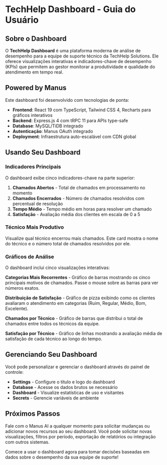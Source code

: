 # TechHelp Dashboard - Guia do Usuário

## Sobre o Dashboard

O **TechHelp Dashboard** é uma plataforma moderna de análise de desempenho para a equipe de suporte técnico da TechHelp Solutions. Ele oferece visualizações interativas e indicadores-chave de desempenho (KPIs) que permitem ao gestor monitorar a produtividade e qualidade do atendimento em tempo real.

## Powered by Manus

Este dashboard foi desenvolvido com tecnologias de ponta:

- **Frontend**: React 19 com TypeScript, Tailwind CSS 4, Recharts para gráficos interativos
- **Backend**: Express.js 4 com tRPC 11 para APIs type-safe
- **Database**: MySQL/TiDB integrado
- **Autenticação**: Manus OAuth integrado
- **Deployment**: Infraestrutura auto-escalável com CDN global

## Usando Seu Dashboard

### Indicadores Principais

O dashboard exibe cinco indicadores-chave na parte superior:

1. **Chamados Abertos** - Total de chamados em processamento no momento
2. **Chamados Encerrados** - Número de chamados resolvidos com percentual de resolução
3. **Tempo Médio** - Tempo médio em horas para resolver um chamado
4. **Satisfação** - Avaliação média dos clientes em escala de 0 a 5

### Técnico Mais Produtivo

Visualize qual técnico encerrou mais chamados. Este card mostra o nome do técnico e o número total de chamados resolvidos por ele.

### Gráficos de Análise

O dashboard inclui cinco visualizações interativas:

**Categorias Mais Recorrentes** - Gráfico de barras mostrando os cinco principais motivos de chamados. Passe o mouse sobre as barras para ver números exatos.

**Distribuição de Satisfação** - Gráfico de pizza exibindo como os clientes avaliaram o atendimento em categorias (Ruim, Regular, Médio, Bom, Excelente).

**Chamados por Técnico** - Gráfico de barras que distribui o total de chamados entre todos os técnicos da equipe.

**Satisfação por Técnico** - Gráfico de linhas mostrando a avaliação média de satisfação de cada técnico ao longo do tempo.

## Gerenciando Seu Dashboard

Você pode personalizar e gerenciar o dashboard através do painel de controle:

- **Settings** - Configure o título e logo do dashboard
- **Database** - Acesse os dados brutos se necessário
- **Dashboard** - Visualize estatísticas de uso e visitantes
- **Secrets** - Gerencie variáveis de ambiente

## Próximos Passos

Fale com o Manus AI a qualquer momento para solicitar mudanças ou adicionar novos recursos ao seu dashboard. Você pode solicitar novas visualizações, filtros por período, exportação de relatórios ou integração com outros sistemas.

Comece a usar o dashboard agora para tomar decisões baseadas em dados sobre o desempenho da sua equipe de suporte!
